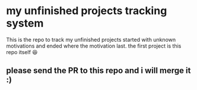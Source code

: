 # my unfinished projects tracking system
This is the repo to track my unfinished projects started with unknown motivations and ended where the motivation last. the first project is this repo itself 😆
## please send the PR to this repo and i will merge it :)
